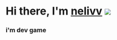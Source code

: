 # Hi there, I'm [nelivv](https://nelivv.github.io/index.html) ![](https://github.com/blackcater/blackcater/raw/main/images/Hi.gif) 
### i'm dev game 
